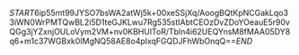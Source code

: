 $START$6ip55mt99JYSO7bsWA2atWj5k+00xeSSjXq/AoogBQtKpNCGakLqo33iWN0WrPMTQwBL2i5D1teGJKLwu7Rg535stIAbtCEOzDvZDoYOeauE5r90vQGg3jYZxnjOULoVym2VM+nv0KBHUlToR/Tbln4i62UEQYnsM8fMAA05DY8q6+m1c37WGBxk0IMgNQ58AE8o4plxqFGQDJFhWbOnqQ==$END$